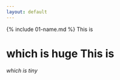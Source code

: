 ```yaml
---
layout: default
---
```


{% include 01-name.md %}
This is <h1> which is huge
  This is <h6> which is tiny 
